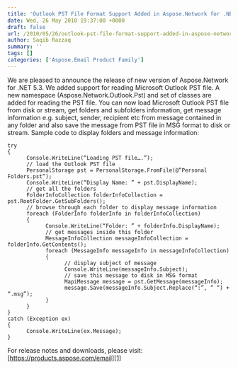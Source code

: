 ```yaml
---
title: 'Outlook PST File Format Support Added in Aspose.Network for .NET'
date: Wed, 26 May 2010 19:37:00 +0000
draft: false
url: /2010/05/26/outlook-pst-file-format-support-added-in-aspose-network-for-net/
author: Saqib Razzaq
summary: ''
tags: []
categories: ['Aspose.Email Product Family']
---
```


We are pleased to announce the release of new version of Aspose.Network for .NET 5.3. We added support for reading Microsoft Outlook PST file. A new namespace (Aspose.Network.Outlook.Pst) and set of classes are added for reading the PST file. You can now load Microsoft Outlook PST file from disk or stream, get folders and subfolders information, get message information e.g. subject, sender, recipient etc from message contained in any folder and also save the message from PST file in MSG format to disk or stream. Sample code to display folders and message information:

```
try
{
      Console.WriteLine(“Loading PST file….”);
      // load the Outlook PST file
      PersonalStorage pst = PersonalStorage.FromFile(@”Personal Folders.pst”);
      Console.WriteLine(“Display Name: ” + pst.DisplayName);
      // get all the folders
      FolderInfoCollection folderInfoCollection = pst.RootFolder.GetSubFolders();
      // browse through each folder to display message information
      foreach (FolderInfo folderInfo in folderInfoCollection)
      {
            Console.WriteLine(“Folder: ” + folderInfo.DisplayName);
            // get messages inside this folder
            MessageInfoCollection messageInfoCollection = folderInfo.GetContents();
            foreach (MessageInfo messageInfo in messageInfoCollection)
            {
                  // display subject of message
                  Console.WriteLine(messageInfo.Subject);
                  // save this message to disk in MSG format
                  MapiMessage message = pst.GetMessage(messageInfo);
                  message.Save(messageInfo.Subject.Replace(“:”, ” “) + “.msg”);
            }
      }
}
catch (Exception ex)
{
      Console.WriteLine(ex.Message);
}
```

For release notes and downloads, please visit: [https://products.aspose.com/email][1]




[1]: https://products.aspose.com/email




